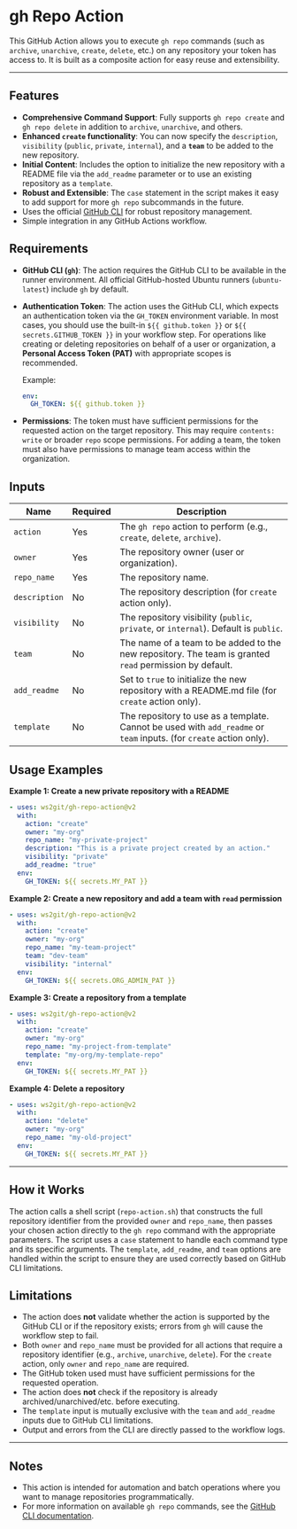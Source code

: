 # gh Repo Action

This GitHub Action allows you to execute `gh repo` commands (such as `archive`, `unarchive`, `create`, `delete`, etc.) on any repository your token has access to. It is built as a composite action for easy reuse and extensibility.

-----

## Features

  - **Comprehensive Command Support**: Fully supports `gh repo create` and `gh repo delete` in addition to `archive`, `unarchive`, and others.
  - **Enhanced `create` functionality**: You can now specify the `description`, `visibility` (`public`, `private`, `internal`), and a **`team`** to be added to the new repository.
  - **Initial Content**: Includes the option to initialize the new repository with a README file via the `add_readme` parameter or to use an existing repository as a `template`.
  - **Robust and Extensible**: The `case` statement in the script makes it easy to add support for more `gh repo` subcommands in the future.
  - Uses the official [GitHub CLI](https://cli.github.com/) for robust repository management.
  - Simple integration in any GitHub Actions workflow.


## Requirements

  - **GitHub CLI (`gh`)**:
    The action requires the GitHub CLI to be available in the runner environment.
    All official GitHub-hosted Ubuntu runners (`ubuntu-latest`) include `gh` by default.

  - **Authentication Token**:
    The action uses the GitHub CLI, which expects an authentication token via the `GH_TOKEN` environment variable.
    In most cases, you should use the built-in `${{ github.token }}` or `${{ secrets.GITHUB_TOKEN }}` in your workflow step. For operations like creating or deleting repositories on behalf of a user or organization, a **Personal Access Token (PAT)** with appropriate scopes is recommended.

    Example:

    ```yaml
    env:
      GH_TOKEN: ${{ github.token }}
    ```

  - **Permissions**:
    The token must have sufficient permissions for the requested action on the target repository. This may require `contents: write` or broader `repo` scope permissions. For adding a team, the token must also have permissions to manage team access within the organization.


## Inputs

| Name        | Required | Description                                                         |
|-------------|----------|---------------------------------------------------------------------|
| `action`    | Yes      | The `gh repo` action to perform (e.g., `create`, `delete`, `archive`). |
| `owner`     | Yes      | The repository owner (user or organization).                        |
| `repo_name` | Yes      | The repository name.                                                |
| `description` | No | The repository description (for `create` action only). |
| `visibility` | No | The repository visibility (`public`, `private`, or `internal`). Default is `public`. |
| `team` | No | The name of a team to be added to the new repository. The team is granted `read` permission by default. |
| `add_readme` | No | Set to `true` to initialize the new repository with a README.md file (for `create` action only). |
| `template` | No | The repository to use as a template. Cannot be used with `add_readme` or `team` inputs. (for `create` action only). |


## Usage Examples

**Example 1: Create a new private repository with a README**

```yaml
- uses: ws2git/gh-repo-action@v2
  with:
    action: "create"
    owner: "my-org"
    repo_name: "my-private-project"
    description: "This is a private project created by an action."
    visibility: "private"
    add_readme: "true"
  env:
    GH_TOKEN: ${{ secrets.MY_PAT }}
```

**Example 2: Create a new repository and add a team with `read` permission**

```yaml
- uses: ws2git/gh-repo-action@v2
  with:
    action: "create"
    owner: "my-org"
    repo_name: "my-team-project"
    team: "dev-team"
    visibility: "internal"
  env:
    GH_TOKEN: ${{ secrets.ORG_ADMIN_PAT }}
```

**Example 3: Create a repository from a template**

```yaml
- uses: ws2git/gh-repo-action@v2
  with:
    action: "create"
    owner: "my-org"
    repo_name: "my-project-from-template"
    template: "my-org/my-template-repo"
  env:
    GH_TOKEN: ${{ secrets.MY_PAT }}
```

**Example 4: Delete a repository**

```yaml
- uses: ws2git/gh-repo-action@v2
  with:
    action: "delete"
    owner: "my-org"
    repo_name: "my-old-project"
  env:
    GH_TOKEN: ${{ secrets.MY_PAT }}
```

-----

## How it Works

The action calls a shell script (`repo-action.sh`) that constructs the full repository identifier from the provided `owner` and `repo_name`, then passes your chosen action directly to the `gh repo` command with the appropriate parameters. The script uses a `case` statement to handle each command type and its specific arguments. The `template`, `add_readme`, and `team` options are handled within the script to ensure they are used correctly based on GitHub CLI limitations.

## Limitations

  - The action does **not** validate whether the action is supported by the GitHub CLI or if the repository exists; errors from `gh` will cause the workflow step to fail.
  - Both `owner` and `repo_name` must be provided for all actions that require a repository identifier (e.g., `archive`, `unarchive`, `delete`). For the `create` action, only `owner` and `repo_name` are required.
  - The GitHub token used must have sufficient permissions for the requested operation.
  - The action does **not** check if the repository is already archived/unarchived/etc. before executing.
  - The `template` input is mutually exclusive with the `team` and `add_readme` inputs due to GitHub CLI limitations.
  - Output and errors from the CLI are directly passed to the workflow logs.

-----

## Notes

  - This action is intended for automation and batch operations where you want to manage repositories programmatically.
  - For more information on available `gh repo` commands, see the [GitHub CLI documentation](https://cli.github.com/manual/gh_repo).
